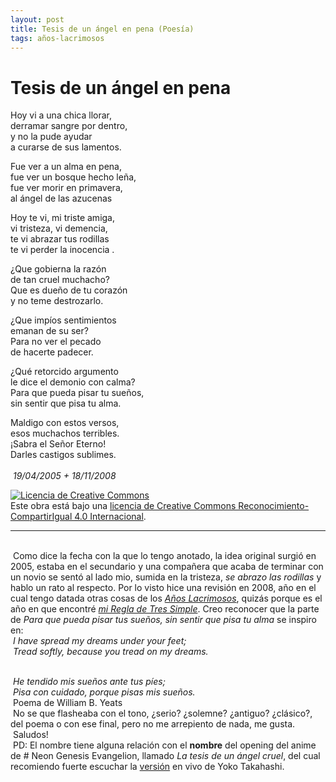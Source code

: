 ```yaml
---
layout: post
title: Tesis de un ángel en pena (Poesía)
tags: años-lacrimosos
---
```


# Tesis de un ángel en pena

Hoy vi a una chica llorar,<br/>
derramar sangre por dentro,<br/>
y no la pude ayudar<br/>
a curarse de sus lamentos.<br/>

Fue ver a un alma en pena, <br/>
fue ver un bosque hecho leña,<br/>
fue ver morir en primavera,<br/>
al ángel de las azucenas<br/>

Hoy te vi, mi triste amiga,<br/>
vi tristeza, vi demencia,<br/>
te vi abrazar tus rodillas<br/>
te vi perder la inocencia .<br/>

¿Que gobierna la razón<br/>
de tan cruel muchacho?<br/>
Que es dueño de tu corazón<br/>
y no teme destrozarlo.<br/>

¿Que impíos sentimientos<br/>
emanan de su ser?<br/>
Para no ver el pecado<br/>
de hacerte padecer.<br/>

¿Qué retorcido argumento<br/>
le dice el demonio con calma?<br/>
Para que pueda pisar tu sueños,<br/>
sin sentir que pisa tu alma.<br/>

Maldigo con estos versos,<br/>
esos muchachos terribles.<br/>
¡Sabra el Señor Eterno!<br/>
Darles castigos sublimes.<br/>
<br/>&nbsp;_19/04/2005 + 18/11/2008_<br/>

<a rel="license" href="http://creativecommons.org/licenses/by-sa/4.0/"><img alt="Licencia de Creative Commons" style="border-width:0" src="https://i.creativecommons.org/l/by-sa/4.0/88x31.png" /></a><br />Este obra está bajo una <a rel="license" href="http://creativecommons.org/licenses/by-sa/4.0/">licencia de Creative Commons Reconocimiento-CompartirIgual 4.0 Internacional</a>.

---

<br/>&nbsp;Como dice la fecha con la que lo tengo anotado, la idea original surgió en 2005, estaba en el secundario y una compañera que acaba de terminar con un novio se sentó al lado mio, sumida en la tristeza, _se abrazo las rodillas_ y hablo un rato al respecto. Por lo visto hice una revisión en 2008, año en el cual tengo datada otras cosas de los [_Años Lacrimosos_](https://calevin.github.io/Sobre-Los-A%C3%B1os-Lacrimosos/), quizás porque es el año en que encontré [_mi Regla de Tres Simple_](https://calevin.github.io/Escribir-y-Mi-Regla-de-Tres-Simple/). Creo reconocer que la parte de _Para que pueda pisar tus sueños, sin sentir que pisa tu alma_ se inspiro en:
<br/>&nbsp;_I have spread my dreams under your feet;<br/>&nbsp;Tread softly, because you tread on my dreams._

 <br/>&nbsp;_He tendido mis sueños ante tus píes;<br/>&nbsp;Pisa con cuidado, porque pisas mis sueños._
<br/>&nbsp;Poema de William B. Yeats
<br/>&nbsp;No se que flasheaba con el tono, ¿serio? ¿solemne? ¿antiguo? ¿clásico?, del poema o con ese final, pero no me arrepiento de nada, me gusta.
<br/>&nbsp;Saludos!
<br/>&nbsp;PD: El nombre tiene alguna relación con el **nombre** del opening del anime de # Neon Genesis Evangelion, llamado _La tesis de un ángel cruel_, del cual recomiendo fuerte escuchar la [versión](https://www.youtube.com/watch?v=MjF6AkrXods) en vivo de Yoko Takahashi.
